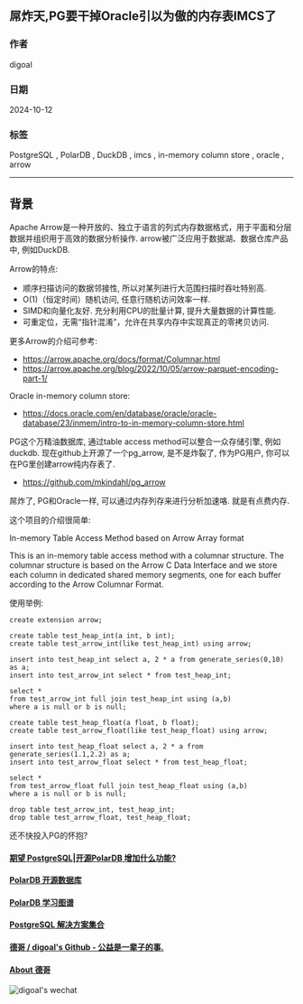 ## 屌炸天,PG要干掉Oracle引以为傲的内存表IMCS了   
                                                                                          
### 作者                                                              
digoal                                                              
                                                                     
### 日期                                                                   
2024-10-12                                                             
                                                                  
### 标签                                                                
PostgreSQL , PolarDB , DuckDB , imcs , in-memory column store , oracle , arrow    
                                                                                         
----                                                                  
                                                                                
## 背景      
Apache Arrow是一种开放的、独立于语言的列式内存数据格式，用于平面和分层数据并组织用于高效的数据分析操作. arrow被广泛应用于数据湖、数据仓库产品中, 例如DuckDB.  
  
Arrow的特点:   
- 顺序扫描访问的数据邻接性, 所以对某列进行大范围扫描时吞吐特别高.   
- O(1)（恒定时间）随机访问, 任意行随机访问效率一样.   
- SIMD和向量化友好. 充分利用CPU的批量计算, 提升大量数据的计算性能.   
- 可重定位，无需“指针混淆”，允许在共享内存中实现真正的零拷贝访问.  
  
更多Arrow的介绍可参考:  
- https://arrow.apache.org/docs/format/Columnar.html  
- https://arrow.apache.org/blog/2022/10/05/arrow-parquet-encoding-part-1/  
    
Oracle in-memory column store:  
- https://docs.oracle.com/en/database/oracle/oracle-database/23/inmem/intro-to-in-memory-column-store.html   
  
PG这个万精油数据库, 通过table access method可以整合一众存储引擎, 例如duckdb. 现在github上开源了一个pg_arrow, 是不是炸裂了, 作为PG用户, 你可以在PG里创建arrow纯内存表了.  
- https://github.com/mkindahl/pg_arrow  
  
屌炸了, PG和Oracle一样, 可以通过内存列存来进行分析加速咯.   就是有点费内存.     
  
这个项目的介绍很简单:  
  
In-memory Table Access Method based on Arrow Array format  
  
This is an in-memory table access method with a columnar structure. The columnar structure is based on the Arrow C Data Interface and we store each column in dedicated shared memory segments, one for each buffer according to the Arrow Columnar Format.  
  
使用举例:     
```  
create extension arrow;  
  
create table test_heap_int(a int, b int);  
create table test_arrow_int(like test_heap_int) using arrow;  
  
insert into test_heap_int select a, 2 * a from generate_series(0,10) as a;  
insert into test_arrow_int select * from test_heap_int;  
  
select *  
from test_arrow_int full join test_heap_int using (a,b)  
where a is null or b is null;  
  
create table test_heap_float(a float, b float);  
create table test_arrow_float(like test_heap_float) using arrow;  
  
insert into test_heap_float select a, 2 * a from generate_series(1.1,2.2) as a;  
insert into test_arrow_float select * from test_heap_float;  
  
select *  
from test_arrow_float full join test_heap_float using (a,b)  
where a is null or b is null;  
  
drop table test_arrow_int, test_heap_int;  
drop table test_arrow_float, test_heap_float;  
```  
  
还不快投入PG的怀抱?  

  
  
#### [期望 PostgreSQL|开源PolarDB 增加什么功能?](https://github.com/digoal/blog/issues/76 "269ac3d1c492e938c0191101c7238216")
  
  
#### [PolarDB 开源数据库](https://openpolardb.com/home "57258f76c37864c6e6d23383d05714ea")
  
  
#### [PolarDB 学习图谱](https://www.aliyun.com/database/openpolardb/activity "8642f60e04ed0c814bf9cb9677976bd4")
  
  
#### [PostgreSQL 解决方案集合](../201706/20170601_02.md "40cff096e9ed7122c512b35d8561d9c8")
  
  
#### [德哥 / digoal's Github - 公益是一辈子的事.](https://github.com/digoal/blog/blob/master/README.md "22709685feb7cab07d30f30387f0a9ae")
  
  
#### [About 德哥](https://github.com/digoal/blog/blob/master/me/readme.md "a37735981e7704886ffd590565582dd0")
  
  
![digoal's wechat](../pic/digoal_weixin.jpg "f7ad92eeba24523fd47a6e1a0e691b59")
  
